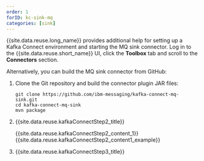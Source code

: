 ```yaml
---
order: 1
forID: kc-sink-mq
categories: [sink]
---
```



{{site.data.reuse.long_name}} provides additional help for setting up a Kafka Connect environment and starting the MQ sink connector. Log in to the {{site.data.reuse.short_name}} UI, click the **Toolbox** tab and scroll to the **Connectors** section.

Alternatively, you can build the MQ sink connector from GitHub:

1. Clone the Git repository and build the connector plugin JAR files:

    ```
    git clone https://github.com/ibm-messaging/kafka-connect-mq-sink.git
    cd kafka-connect-mq-sink
    mvn package
    ```

2. {{site.data.reuse.kafkaConnectStep2_title}}

    {{site.data.reuse.kafkaConnectStep2_content_1}}
    {{site.data.reuse.kafkaConnectStep2_content1_example}}

3. {{site.data.reuse.kafkaConnectStep3_title}}
